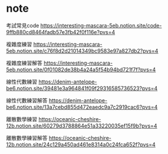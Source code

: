 # note

考試常見code
https://interesting-mascara-5eb.notion.site/code-9ffb880cd8464fadb57e3fb42f0f116e?pvs=4

複雜度練習
https://interesting-mascara-5eb.notion.site/c76f8d2d21014349bc9583e97a827db2?pvs=4

複雜度練習解答
https://interesting-mascara-5eb.notion.site/0f01082de38b4a24a5f54b94bd721f7f?pvs=4

線性代數練習
https://denim-antelope-be6.notion.site/39481e3a964841f09f29316585736523?pvs=4

線性代數練習解答
https://denim-antelope-be6.notion.site/13a7cebd855d472eaedc9a7c2919cac6?pvs=4

離散數學練習
https://oceanic-cheshire-12b.notion.site/60279d3788864e51a33220035ef15f9b?pvs=4

離散數學練習解答
https://oceanic-cheshire-12b.notion.site/24c129a450ad461e8314a0c24fca652f?pvs=4
